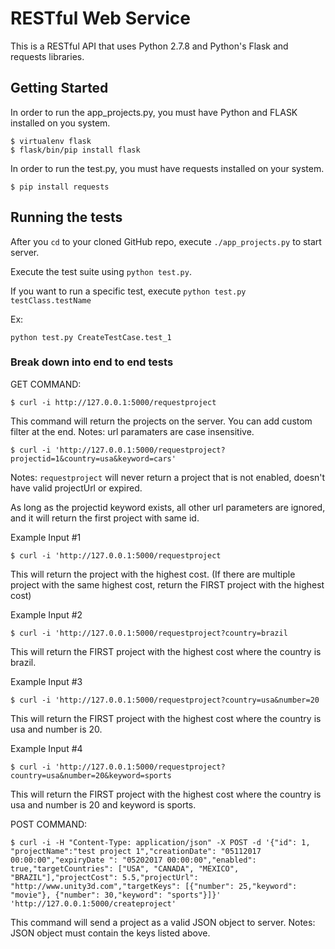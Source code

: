 # RESTful Web Service

This is a RESTful API that uses Python 2.7.8 and Python's Flask and requests libraries.

## Getting Started

In order to run the app_projects.py, you must have Python and FLASK installed on you system.

```
$ virtualenv flask
$ flask/bin/pip install flask
```

In order to run the test.py, you must have requests installed on your system.
```
$ pip install requests
```

## Running the tests

After you `cd` to your cloned GitHub repo, execute `./app_projects.py` to start server.

Execute the test suite using `python test.py`.

If you want to run a specific test, execute `python test.py testClass.testName`

Ex:
```
python test.py CreateTestCase.test_1
```

### Break down into end to end tests

GET COMMAND: 

```
$ curl -i http://127.0.0.1:5000/requestproject
```
This command will return the projects on the server.
You can add custom filter at the end.
Notes: url paramaters are case insensitive.
```
$ curl -i 'http://127.0.0.1:5000/requestproject?projectid=1&country=usa&keyword=cars'
```
Notes:
`requestproject` will never return a project that is not enabled, doesn't have valid projectUrl or expired.

As long as the projectid keyword exists, all other url parameters are ignored, and it will return the first project with same id.

Example Input #1
```
$ curl -i 'http://127.0.0.1:5000/requestproject
```
This will return the project with the highest cost. (If there are multiple project with the same highest cost, return the FIRST project with the highest cost)

Example Input #2
```
$ curl -i 'http://127.0.0.1:5000/requestproject?country=brazil
```
This will return the FIRST project with the highest cost where the country is brazil.

Example Input #3
```
$ curl -i 'http://127.0.0.1:5000/requestproject?country=usa&number=20
```
This will return the FIRST project with the highest cost where the country is usa and number is 20.

Example Input #4
```
$ curl -i 'http://127.0.0.1:5000/requestproject?country=usa&number=20&keyword=sports
```
This will return the FIRST project with the highest cost where the country is usa and number is 20 and keyword is sports.

POST COMMAND: 

```
$ curl -i -H "Content-Type: application/json" -X POST -d '{"id": 1, "projectName":"test project 1","creationDate": "05112017 00:00:00","expiryDate ": "05202017 00:00:00","enabled": true,"targetCountries": ["USA", "CANADA", "MEXICO", "BRAZIL"],"projectCost": 5.5,"projectUrl": "http://www.unity3d.com","targetKeys": [{"number": 25,"keyword": "movie"}, {"number": 30,"keyword": "sports"}]}' 'http://127.0.0.1:5000/createproject'
```
This command will send a project as a valid JSON object to server.
Notes: JSON object must contain the keys listed above.


